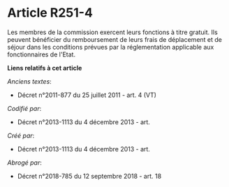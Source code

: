 # Article R251-4

Les membres de la commission exercent leurs fonctions à titre gratuit. Ils peuvent bénéficier du remboursement de leurs frais
de déplacement et de séjour dans les conditions prévues par la réglementation applicable aux fonctionnaires de l'Etat.

**Liens relatifs à cet article**

_Anciens textes_:

  - Décret n°2011-877 du 25 juillet 2011 - art. 4 (VT)

_Codifié par_:

  - Décret n°2013-1113 du 4 décembre 2013 - art.

_Créé par_:

  - Décret n°2013-1113 du 4 décembre 2013 - art.

_Abrogé par_:

  - Décret n°2018-785 du 12 septembre 2018 - art. 18
